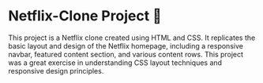 # Netflix-Clone Project 🤴
This project is a Netflix clone created using HTML and CSS. It replicates the basic layout and design of the Netflix homepage, including a responsive navbar, featured content section, and various content rows. This project was a great exercise in understanding CSS layout techniques and responsive design principles.
